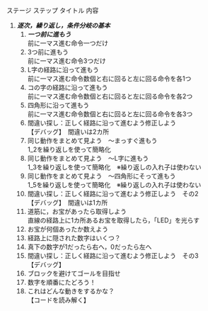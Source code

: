 ステージ	ステップ	タイトル	内容
1. ___逐次，繰り返し，条件分岐の基本___
	1. ___一つ前に進もう___  
     前に一マス進む命令一つだけ
	2.	3つ前に進もう  
     前に一マス進む命令3つだけ
	3.	L字の経路に沿って進もう  
     前に一マス進む命令数個と右に回ると左に回る命令を各1つ
	4.	コの字の経路に沿って進もう  
     前に一マス進む命令数個と右に回ると左に回る命令を各2つ
	5.	四角形に沿って進もう  
     前に一マス進む命令数個と右に回ると左に回る命令を各3つ
	6.	間違い探し：正しく経路に沿って進むよう修正しよう  
     【デバッグ】　間違いは2カ所
	7.	同じ動作をまとめて見よう　〜まっすぐ進もう  
     1_2を繰り返しを使って簡略化
	8.	同じ動作をまとめて見よう　〜L字に進もう  
     1_3を繰り返しを使って簡略化　※繰り返しの入れ子は使わない
	9.	同じ動作をまとめて見よう　〜四角形にそって進もう  
     1_5を繰り返しを使って簡略化　※繰り返しの入れ子は使わない
	10.	間違い探し：正しく経路に沿って進むよう修正しよう　その2  
     【デバッグ】　間違いは1カ所
	11.	道筋に，お宝があったら取得しよう  
     直線の経路上に1カ所あるお宝を取得したら，「LED」を光らす
	12.	お宝が何個あったか数えよう  
	13.	経路上に隠された数字はいくつ？  	
	14.	真下の数字が1だったら右へ，0だったら左へ  	
	15.	間違い探し：正しく経路に沿って進むよう修正しよう　その3  
     【デバッグ】
	16.	ブロックを避けてゴールを目指せ  
	17.	数字を順番にたどろう！  
	18.	これはどんな動きをするかな？  
     【コードを読み解く】
